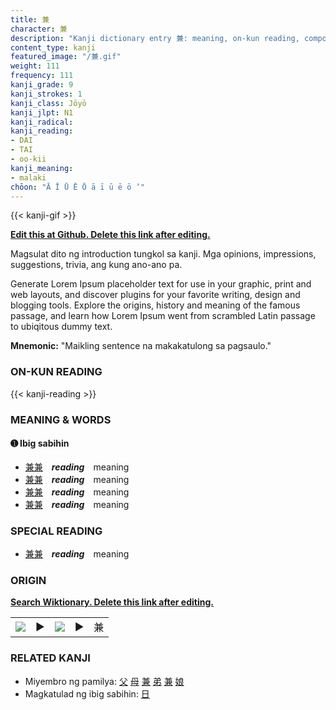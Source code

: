 ```yaml
---
title: 兼
character: 兼
description: "Kanji dictionary entry 兼: meaning, on-kun reading, compounds, origin, related kanji"
content_type: kanji
featured_image: "/兼.gif"
weight: 111
frequency: 111
kanji_grade: 9
kanji_strokes: 1
kanji_class: Jōyō
kanji_jlpt: N1
kanji_radical: 
kanji_reading: 
- DAI
- TAI
- oo-kii
kanji_meaning:
- malaki
chōon: "Ā Ī Ū Ē Ō ā ī ū ē ō ’"
---
```

[//]: # (Don't edit the line below. Kanji animated GIF code is automatically generated.)
{{< kanji-gif >}}

[//]: # (Edit below this line.)

**[Edit this at Github. Delete this link after editing.](https://github.com/tim0g/tim/tree/main/content/kanji/兼/index.md)**

Magsulat dito ng introduction tungkol sa kanji. Mga opinions, impressions, suggestions, trivia, ang kung ano-ano pa.

Generate Lorem Ipsum placeholder text for use in your graphic, print and web layouts, and discover plugins for your favorite writing, design and blogging tools. Explore the origins, history and meaning of the famous passage, and learn how Lorem Ipsum went from scrambled Latin passage to ubiqitous dummy text.
 
**Mnemonic:** "Maikling sentence na makakatulong sa pagsaulo."

### ON-KUN READING

[//]: # (Don't edit the line below. ON-KUN READING code is automatically generated.)
{{< kanji-reading >}}

### MEANING & WORDS

#### ➊ **Ibig sabihin**
  - [兼](../兼)[兼](../兼)　***reading***　meaning
  - [兼](../兼)[兼](../兼)　***reading***　meaning
  - [兼](../兼)[兼](../兼)　***reading***　meaning
  - [兼](../兼)[兼](../兼)　***reading***　meaning

### SPECIAL READING
  - [兼](../兼)[兼](../兼)　***reading***　meaning

### ORIGIN

**[Search Wiktionary. Delete this link after editing.](https://wiktionary.org/wiki/兼)**
<table class="kanji-table"><tr><td>
<img src="60px-兼-bronze.svg.png">
</td><td>▶</td><td>
<img src="60px-兼-oracle.svg.png">
</td><td>▶</td>
<td class="kanji-origin">兼</td>
</tr></table>

### RELATED KANJI
- Miyembro ng pamilya: [父](../父) [母](../母) [兼](../兼) [弟](../弟) [兼](../兼) [娘](../娘)
- Magkatulad ng ibig sabihin: [日](../日)
